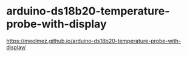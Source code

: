 # arduino-ds18b20-temperature-probe-with-display

https://meolmez.github.io/arduino-ds18b20-temperature-probe-with-display/
